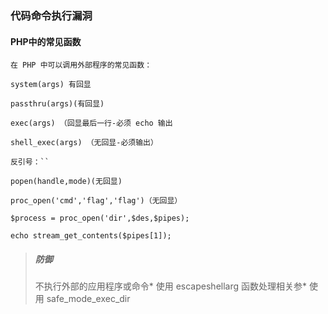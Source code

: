 ### 代码命令执行漏洞

#### PHP中的常见函数

```
在 PHP 中可以调用外部程序的常见函数：

system(args) 有回显

passthru(args)(有回显)

exec(args) （回显最后一行-必须 echo 输出

shell_exec(args) （无回显-必须输出）

反引号：``

popen(handle,mode)(无回显)

proc_open('cmd','flag','flag')（无回显）

$process = proc_open('dir',$des,$pipes);

echo stream_get_contents($pipes[1]);
```

> ##### 防御
>
> 不执行外部的应用程序或命令*
> 使用 escapeshellarg 函数处理相关参*
> 使用 safe_mode_exec_dir 

